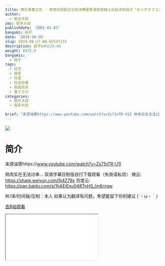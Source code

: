 ```yaml
---
title: 再见青春之光 - 本想在短剧之王的决赛里表演但是被上头批评的段子「キングオブコント決勝でやろうとしたら怒られたネタ」
author:
  - 假牙大叔
zmz: 假牙大叔
publishdate: '2001-01-03'
bangumi: 段子
date: '2019-10-28'
slug: 2019-08-27-NA-65547133
description: 段子&#8226;NA
weight: 8972.0
bangumis:
  - 段子
tags:
  - 综艺
  - 搞笑
  - 日语
  - 欢迎抄袭
  - 森田哲矢
  - 東ブクロ
categories:
  - 假牙大叔
  - 假牙大叔

brief: "来源油管https://www.youtube.com/watch?v=Zs71nTR-U1I 熟肉实在无法过审... 双语字幕压制版自行下载观看（失效请私信） 微云: https://share.weiyun.com/5j4Z79x 百度云: https://pan.baidu.com/s/1hAEjEnu048TnH0_Im6rxgw 听/译/时间轴/压制：本人 如果认为翻译有问题，希望能留下你的建议 (´・ω・｀)"
---
```

![](https://raw.githubusercontent.com/tcgriffith/owaraisite/master/static/tmpimg/670f81b748acf5b56d522f05520d9fe2b664e162.jpg.480.jpg)
# 简介  
来源油管https://www.youtube.com/watch?v=Zs71nTR-U1I

熟肉实在无法过审...
双语字幕压制版自行下载观看（失效请私信）
微云: https://share.weiyun.com/5j4Z79x
百度云: https://pan.baidu.com/s/1hAEjEnu048TnH0_Im6rxgw

听/译/时间轴/压制：本人 
如果认为翻译有问题，希望能留下你的建议 
(´・ω・｀)  

[去B站观看](https://www.bilibili.com/video/av65547133/)
<div class ="resp-container"><iframe class="testiframe" src="//player.bilibili.com/player.html?aid=65547133"", scrolling="no", allowfullscreen="true" > </iframe></div> 
